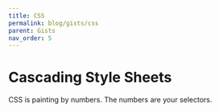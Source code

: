 ```yaml
---
title: CSS
permalink: blog/gists/css
parent: Gists
nav_order: 5
---
```


# Cascading Style Sheets

CSS is painting by numbers. The numbers are your selectors.
